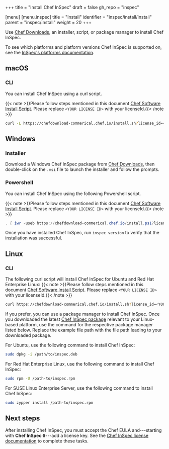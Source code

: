 +++
title = "Install Chef InSpec"
draft = false
gh_repo = "inspec"

[menu]
  [menu.inspec]
    title = "Install"
    identifier = "inspec/install/install"
    parent = "inspec/install"
    weight = 20
+++

Use [Chef Downloads](https://www.chef.io/downloads), an installer, script, or package manager to install Chef InSpec.

To see which platforms and platform versions Chef InSpec is supported on, see the [InSpec's platforms documentation](/inspec/platforms/).

## macOS

### CLI

You can install Chef InSpec using a curl script.

{{< note >}}Please follow steps mentioned in this document [Chef Software Install Script](/install_omnibus/). Please replace `<YOUR LICENSE ID>` with your licenseId.{{< /note >}}

```bash
curl -L https://chefdownload-commerical.chef.io/install.sh?license_id=<YOUR LICENSE ID> | sudo bash -s -- -P inspec
```

## Windows

### Installer

Download a Windows Chef InSpec package from [Chef Downloads](https://www.chef.io/downloads),
then double-click on the `.msi` file to launch the installer and follow the prompts.

### Powershell

You can install Chef InSpec using the following Powershell script.

{{< note >}}Please follow steps mentioned in this document [Chef Software Install Script](/install_omnibus/). Please replace `<YOUR LICENSE ID>` with your licenseId.{{< /note >}}

```powershell
. { iwr -useb https://chefdownload-commerical.chef.io/install.ps1?license_id=<YOUR LICENSE ID> } | iex; install -project inspec
```

Once you have installed Chef InSpec, run `inspec version` to verify that the installation
was successful.

## Linux

### CLI

The following curl script will install Chef InSpec for Ubuntu and Red Hat Enterprise Linux:
{{< note >}}Please follow steps mentioned in this document [Chef Software Install Script](/install_omnibus/). Please replace `<YOUR LICENSE ID>` with your licenseId.{{< /note >}}

```bash
curl https://chefdownload-commerical.chef.io/install.sh?license_id=<YOUR LICENSE ID> | sudo bash -s -- -P inspec
```

If you prefer, you can use a package manager to install Chef InSpec.
Once you downloaded the latest [Chef InSpec package](https://www.chef.io/downloads)
relevant to your Linux-based platform, use the command for the respective package
manager listed below. Replace the example file path with the file path leading to
your downloaded package.

For Ubuntu, use the following command to install Chef InSpec:

```bash
sudo dpkg -i /path/to/inspec.deb
```

For Red Hat Enterprise Linux, use the following command to install Chef InSpec:

```bash
sudo rpm -U /path-to/inspec.rpm
```

For SUSE Linux Enterprise Server, use the following command to install Chef InSpec:

```bash
sudo zypper install /path-to/inspec.rpm
```

## Next steps

After installing Chef InSpec, you must accept the Chef EULA and---starting with **Chef InSpec 6**---add a license key.
See the [Chef InSpec license documentation](/inspec/license/) to complete these tasks.
